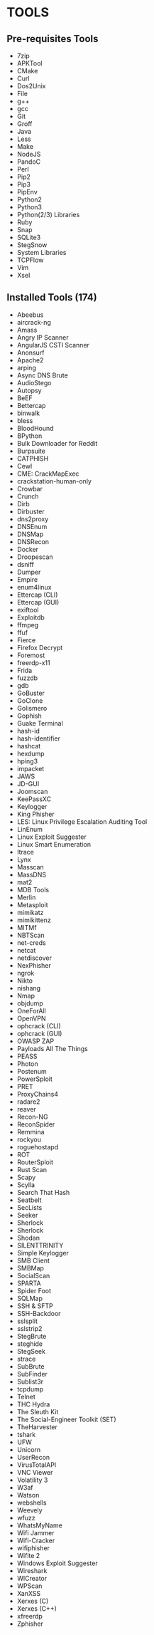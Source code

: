 # TOOLS

## Pre-requisites Tools

- 7zip
- APKTool
- CMake
- Curl
- Dos2Unix
- File
- g++
- gcc
- Git
- Groff
- Java
- Less
- Make
- NodeJS
- PandoC
- Perl
- Pip2
- Pip3
- PipEnv
- Python2
- Python3
- Python(2/3) Libraries
- Ruby
- Snap
- SQLite3
- StegSnow
- System Libraries
- TCPFlow
- Vim
- Xsel

## Installed Tools (174)

- Abeebus
- aircrack-ng
- Amass
- Angry IP Scanner
- AngularJS CSTI Scanner
- Anonsurf
- Apache2
- arping
- Async DNS Brute
- AudioStego
- Autopsy
- BeEF
- Bettercap
- binwalk
- bless
- BloodHound
- BPython
- Bulk Downloader for Reddit
- Burpsuite
- CATPHISH
- Cewl
- CME: CrackMapExec
- crackstation-human-only
- Crowbar
- Crunch
- Dirb
- Dirbuster
- dns2proxy
- DNSEnum
- DNSMap
- DNSRecon
- Docker
- Droopescan
- dsniff
- Dumper
- Empire
- enum4linux
- Ettercap (CLI)
- Ettercap (GUI)
- exiftool
- Exploitdb
- ffmpeg
- ffuf
- Fierce
- Firefox Decrypt
- Foremost
- freerdp-x11
- Frida
- fuzzdb
- gdb
- GoBuster
- GoClone
- Golismero
- Gophish
- Guake Terminal
- hash-id
- hash-identifier
- hashcat
- hexdump
- hping3
- impacket
- JAWS
- JD-GUI
- Joomscan
- KeePassXC
- Keylogger
- King Phisher
- LES: Linux Privilege Escalation Auditing Tool
- LinEnum
- Linux Exploit Suggester
- Linux Smart Enumeration
- ltrace
- Lynx
- Masscan
- MassDNS
- mat2
- MDB Tools
- Merlin
- Metasploit
- mimikatz
- mimikittenz
- MITMf
- NBTScan
- net-creds
- netcat
- netdiscover
- NexPhisher
- ngrok
- Nikto
- nishang
- Nmap
- objdump
- OneForAll
- OpenVPN
- ophcrack (CLI)
- ophcrack (GUI)
- OWASP ZAP
- Payloads All The Things
- PEASS
- Photon
- Postenum
- PowerSploit
- PRET
- ProxyChains4
- radare2
- reaver
- Recon-NG
- ReconSpider
- Remmina
- rockyou
- roguehostapd
- ROT
- RouterSploit
- Rust Scan
- Scapy
- Scylla
- Search That Hash
- Seatbelt
- SecLists
- Seeker
- Sherlock
- Sherlock
- Shodan
- SILENTTRINITY
- Simple Keylogger
- SMB Client
- SMBMap
- SocialScan
- SPARTA
- Spider Foot
- SQLMap
- SSH & SFTP
- SSH-Backdoor
- sslsplit
- sslstrip2
- StegBrute
- steghide
- StegSeek
- strace
- SubBrute
- SubFinder
- Sublist3r
- tcpdump
- Telnet
- THC Hydra
- The Sleuth Kit
- The Social-Engineer Toolkit (SET)
- TheHarvester
- tshark
- UFW
- Unicorn
- UserRecon
- VirusTotalAPI
- VNC Viewer
- Volatility 3
- W3af
- Watson
- webshells
- Weevely
- wfuzz
- WhatsMyName
- Wifi Jammer
- Wifi-Cracker
- wifiphisher
- Wifite 2
- Windows Exploit Suggester
- Wireshark
- WlCreator
- WPScan
- XanXSS
- Xerxes (C)
- Xerxes (C++)
- xfreerdp
- Zphisher
